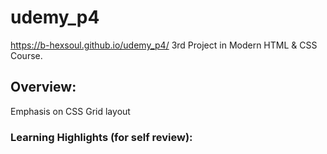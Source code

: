 # udemy_p4
  https://b-hexsoul.github.io/udemy_p4/ 
  3rd Project in Modern HTML &amp; CSS Course.


## Overview:
  Emphasis on CSS Grid layout

### Learning Highlights (for self review):
